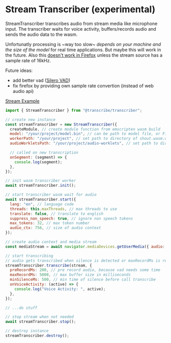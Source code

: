 # Stream Transcriber (experimental)

StreamTranscriber transcribes audio from stream media like microphone input. The transcriber waits for voice activity, buffers/records audio and sends the audio data to the wasm.

Unfortunatly processing is ~way too slow~ _depends on your machine and the size of the model_ for real time applications. But maybe this will work in the future. Also this [doesn't work in Firefox](https://bugzilla.mozilla.org/show_bug.cgi?id=1725336) unless the stream source has a sample rate of 16kHz.

Future ideas:

- add better vad ([Silero VAD](https://github.com/snakers4/silero-vad))
- fix firefox by providing own sample rate convertion (instead of web audio api)

[Stream Example](https://examples.transcribejs.dev/examples/stream.html)

```js
import { StreamTranscriber } from "@transcribe/transcriber";

// create new instance
const streamTranscriber = new StreamTranscriber({
  createModule, // create module function from emscripten wasm build
  model: "/your/project/model.bin", // can be path to model file, or File() object
  workerPath: "/your/project", // set path to directory of shout.wasm.worker.mjs
  audioWorkletsPath: "/your/project/audio-worklets", // set path to directory of vad.js, buffer.js

  // called on new transcription
  onSegment: (segment) => {
    console.log(segment);
  },
});

// init wasm transcriber worker
await streamTranscriber.init();

// start transcriber wasm wait for audio
await streamTranscriber.start({
  lang: "en", // language code
  threads: this.maxThreads, // max threads to use
  translate: false, // translate to english
  suppress_non_speech: true, // ignore non speech tokens
  max_tokens: 32, // max token number
  audio_ctx: 756, // size of audio context
});

// create audio context and media stream
const mediaStream = await navigator.mediaDevices.getUserMedia({ audio: true });

// start transcribing
// audio gets transcribed when silence is detected or maxRecordMs is reached
streamTranscriber.transcribe(stream, {
  preRecordMs: 200, // pre record audio, because vad needs some time
  maxRecordMs: 5000, // max buffer size in milliseconds
  minSilenceMs: 500, // min time of silence before call transcribe
  onVoiceActivity: (active) => {
    console.log("Voice Activity: ", active);
  },
});

// ...do stuff

// stop stream when not needed
await streamTranscriber.stop();

// destroy instance
streamTranscriber.destroy();
```
